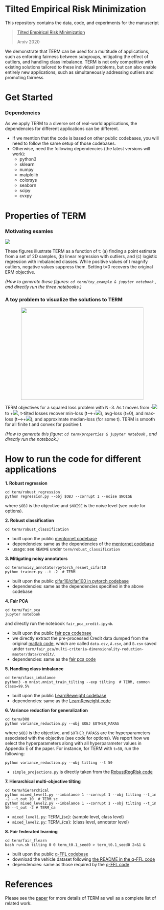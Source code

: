 # Tilted Empirical Risk Minimization

This repository contains the data, code, and experiments for the manuscript


> [Tilted Empirical Risk Minimization]()
>
> Arxiv 2020



We demonstrate that TERM can be used for a multitude of applications, 
such as enforcing fairness between subgroups, 
mitigating the effect of outliers, and handling class imbalance.
 TERM is not only competitive with existing solutions tailored to these individual problems, 
 but can also enable entirely new applications, such as simultaneously addressing outliers and promoting fairness.

# Get Started

### Dependencies

As we apply TERM to a diverse set of real-world applications, the dependencies for different applications can be different.

* If we mention that the code is based on other public codebases, you will need to follow the same setup of those codebases. 
* Otherwise, need the following dependencies (the latest versions will work):
	* python3
	* sklearn
	* numpy
	* matplolib
	* colorsys
	* seaborn
	* scipy
	* cvxpy

# Properties of TERM


### Motivating examles
![](https://user-images.githubusercontent.com/14993256/84578901-4b1bc700-ad97-11ea-9fd8-1c3894fbc0ed.png)
    
These figures illustrate TERM as a function of t: (a) finding a point estimate from a set of 2D samples, (b) linear regression with outliers,
     and (c) logistic regression with imbalanced classes. While positive values of t magnify outliers, negative values suppress them. 
     Setting t=0 recovers the original ERM objective.
 
*(How to generate these figures:
`
cd term/toy_example &
jupyter notebook
`
, and directly run the three notebooks.)*
    
### A toy problem to visualize the solutions to TERM

<p align="center">
  <img width="400" height="300" src="https://user-images.githubusercontent.com/14993256/86414333-9be55800-bc91-11ea-9eee-9c49c0d9014e.png">
</p>

TERM objectives for a squared loss problem with N=3. 
As t moves from -<img src="https://render.githubusercontent.com/render/math?math=\infty"> to +<img src="https://render.githubusercontent.com/render/math?math=\infty">, t-tilted losses recover min-loss (t-->+<img src="https://render.githubusercontent.com/render/math?math=\infty">), avg-loss (t=0), and max-loss (t-->+<img src="https://render.githubusercontent.com/render/math?math=\infty">), and approximate median-loss (for some t). TERM is smooth for all finite t and convex for positive t.

*(How to generate this figure:
`
cd term/properties &
jupyter notebook
`
, and directly run the notebook.)*


# How to run the code for different applications

**1. Robust regression** 

```
cd term/robust_regression
python regression.py --obj $OBJ --corrupt 1 --noise $NOISE
```
where `$OBJ` is the objective and `$NOISE` is the noise level (see code for options).


    
**2. Robust classification**

```
cd term/robust_classification
```

* built upon the public [mentornet codebase](https://github.com/google/mentornet)
* dependencies: same as the dependencies of the [mentornet codebase](https://github.com/google/mentornet)
* usage: see `README` under `term/robust_classification`
    
    
**3. Mitigating noisy annotators**


```
cd term/noisy_annotator/pytorch_resnet_cifar10
python trainer.py --t -2  # TERM
```

* built upon the public [cifar10/cifar100 in pytorch codebase](https://github.com/akamaster/pytorch_resnet_cifar10)
* dependencies: same as the dependencies specified in the above codebase
   

**4. Fair PCA**

```
cd term/fair_pca
jupyter notebook
```
and directly run the notebook `fair_pca_credit.ipynb`.

* built upon the public [fair pca codebase](https://github.com/uthaipon/multi-criteria-dimensionality-reduction)
* we directly extract the pre-processed Credit data dumped from the original [matlab code](https://github.com/samirasamadi/Fair-PCA/blob/master/creditProcess.m), which are called `data.csv`, `A.csv`, and `B.csv` saved under `term/fair_pca/multi-criteria-dimensionality-reduction-master/data/credit/`.
* dependencies: same as the [fair pca code](https://github.com/uthaipon/multi-criteria-dimensionality-reduction)


**5. Handling class imbalance**

```
cd term/class_imbalance
python3 -m mnist.mnist_train_tilting --exp tilting  # TERM, common class=99.5%
```

* built upon the public [LearnReweight codebase](https://github.com/uber-research/learning-to-reweight-examples)
* dependencies: same as the [LearnReweight code](https://github.com/uber-research/learning-to-reweight-examples)
	
	
**6. Variance reduction for generalization**

```
cd term/DRO
python variance_reduction.py --obj $OBJ $OTHER_PARAS  
```
where `$OBJ` is the objective, and `$OTHER_PARAS$` are the hyperparameters associated with the objective (see code for options). We report how we select the hyperparameters along with all hyperparameter values in Appendix E of the paper. For instance, for TERM with `t=50`, run the following:
	
```
python variance_reduction.py --obj tilting --t 50  
```

* `simple_projections.py` is directly taken from the [RobustRegRisk code](https://github.com/hsnamkoong/robustopt)
	

**7. Hierarchical multi-objective tilting**

```
cd term/hierarchical
python mixed_level1.py --imbalance 1 --corrupt 1 --obj tilting --t_in -2 --t_out 10  # TERM_sc
python mixed_level2.py --imbalance 1 --corrupt 1 --obj tilting --t_in 50 --t_out -2 # TERM_ca
```

* `mixed_level1.py`: TERM_{sc}: (sample level, class level)
* `mixed_level2.py`: TERM_{ca}: (class level, annotator level)

 

**8. Fair federated learning**

```
cd term/fair_flearn
bash run.sh tilting 0 0 term_t0.1_seed0 > term_t0.1_seed0 2>&1 &
```
* built upon the public [q-FFL codebase](https://github.com/litian96/fair_flearn)
* download the vehicle dataset following [the README in the q-FFL code](https://github.com/litian96/fair_flearn/tree/master/data/vehicle)
* dependencies: same as those required by the [q-FFL code](https://github.com/litian96/fair_flearn)
    
    	


# References


Please see the [paper]() for more details of TERM as well as a complete list of related work.
    
    

 
    
    
   
